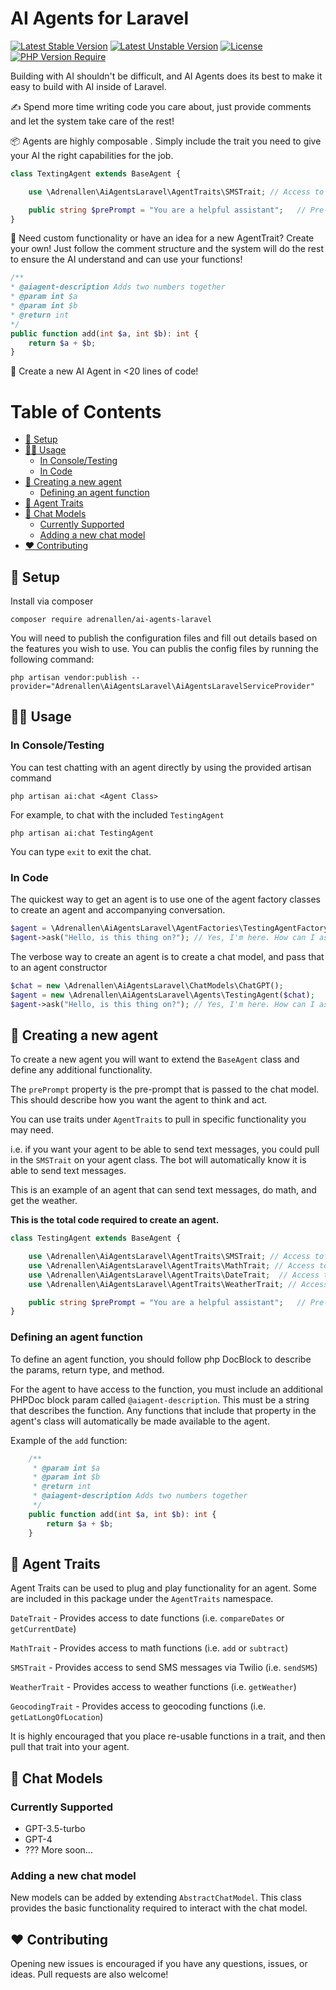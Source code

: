 # AI Agents for Laravel
[![Latest Stable Version](http://poser.pugx.org/adrenallen/ai-agents-laravel/v)](https://packagist.org/packages/adrenallen/ai-agents-laravel) [![Latest Unstable Version](http://poser.pugx.org/adrenallen/ai-agents-laravel/v/unstable)](https://packagist.org/packages/adrenallen/ai-agents-laravel)  [![License](http://poser.pugx.org/adrenallen/ai-agents-laravel/license)](https://packagist.org/packages/adrenallen/ai-agents-laravel) [![PHP Version Require](http://poser.pugx.org/adrenallen/ai-agents-laravel/require/php)](https://packagist.org/packages/adrenallen/ai-agents-laravel)

Building with AI shouldn't be difficult, and AI Agents does its best to make it easy to build with AI inside of Laravel.

✍️ Spend more time writing code you care about, just provide comments and let the system take care of the rest!

📦 Agents are highly composable . Simply include the trait you need to give your AI the right capabilities for the job.

```php
class TextingAgent extends BaseAgent {

    use \Adrenallen\AiAgentsLaravel\AgentTraits\SMSTrait; // Access to send SMS via Twilio, all handled automatically

    public string $prePrompt = "You are a helpful assistant";   // Pre-prompt
}
```

🔧 Need custom functionality or have an idea for a new AgentTrait? Create your own! Just follow the comment structure and the system will do the rest to ensure the AI understand and can use your functions!

```php
/**
* @aiagent-description Adds two numbers together
* @param int $a
* @param int $b
* @return int
*/
public function add(int $a, int $b): int {
    return $a + $b;
}
```


🚀 Create a new AI Agent in <20 lines of code!

# Table of Contents
- [🔧 Setup](#-setup)
- [👨‍💻 Usage](#-usage)
  - [In Console/Testing](#in-consoletesting)
  - [In Code](#in-code)
- [🤖 Creating a new agent](#-creating-a-new-agent)
  - [Defining an agent function](#defining-an-agent-function)
- [🧰 Agent Traits](#-agent-traits)
- [📝 Chat Models](#-chat-models)
  - [Currently Supported](#currently-supported)
  - [Adding a new chat model](#adding-a-new-chat-model)
- [❤️ Contributing](#️-contributing)

## 🔧 Setup 

Install via composer

`composer require adrenallen/ai-agents-laravel`

You will need to publish the configuration files and fill out details based on the features you wish to use. You can publis the config files by running the following command:

`php artisan vendor:publish --provider="Adrenallen\AiAgentsLaravel\AiAgentsLaravelServiceProvider"`

## 👨‍💻 Usage 

### In Console/Testing 
You can test chatting with an agent directly by using the provided artisan command

`php artisan ai:chat <Agent Class>`

For example, to chat with the included `TestingAgent`

`php artisan ai:chat TestingAgent`

You can type `exit` to exit the chat.

### In Code

The quickest way to get an agent is to use one of the agent factory classes to create an agent and accompanying conversation.

```php
$agent = \Adrenallen\AiAgentsLaravel\AgentFactories\TestingAgentFactory::create();
$agent->ask("Hello, is this thing on?"); // Yes, I'm here. How can I assist you today?
```

The verbose way to create an agent is to create a chat model, and pass that to an agent constructor

```php
$chat = new \Adrenallen\AiAgentsLaravel\ChatModels\ChatGPT();
$agent = new \Adrenallen\AiAgentsLaravel\Agents\TestingAgent($chat);
$agent->ask("Hello, is this thing on?"); // Yes, I'm here. How can I assist you today?
```


## 🤖 Creating a new agent 
To create a new agent you will want to extend the `BaseAgent` class and define any additional functionality.

The `prePrompt` property is the pre-prompt that is passed to the chat model. This should describe how you want the agent to think and act.

You can use traits under `AgentTraits` to pull in specific functionality you may need.

i.e. if you want your agent to be able to send text messages, you could pull in the `SMSTrait` on your agent class. The bot will automatically know it is able to send text messages.

This is an example of an agent that can send text messages, do math, and get the weather.

**This is the total code required to create an agent.**
```php
class TestingAgent extends BaseAgent {

    use \Adrenallen\AiAgentsLaravel\AgentTraits\SMSTrait; // Access to send SMS via Twilio
    use \Adrenallen\AiAgentsLaravel\AgentTraits\MathTrait; // Access to math functions
    use \Adrenallen\AiAgentsLaravel\AgentTraits\DateTrait;  // Access to date functions
    use \Adrenallen\AiAgentsLaravel\AgentTraits\WeatherTrait; // Access to openweathermap API

    public string $prePrompt = "You are a helpful assistant";   // Pre-prompt
}
```

### Defining an agent function
To define an agent function, you should follow php DocBlock to describe the params, return type, and method.

For the agent to have access to the function, you must include an additional PHPDoc block param called `@aiagent-description`. This must be a string that describes the function. Any functions that include that property in the agent's class will automatically be made available to the agent.

Example of the `add` function:
```php
    /**
     * @param int $a
     * @param int $b
     * @return int
     * @aiagent-description Adds two numbers together
     */
    public function add(int $a, int $b): int {
        return $a + $b;
    }
```

## 🧰 Agent Traits
Agent Traits can be used to plug and play functionality for an agent. Some are included in this package under the `AgentTraits` namespace.

`DateTrait` - Provides access to date functions (i.e. `compareDates` or `getCurrentDate`)

`MathTrait` - Provides access to math functions (i.e. `add` or `subtract`)

`SMSTrait` - Provides access to send SMS messages via Twilio (i.e. `sendSMS`)

`WeatherTrait` - Provides access to weather functions (i.e. `getWeather`)

`GeocodingTrait` - Provides access to geocoding functions (i.e. `getLatLongOfLocation`)


It is highly encouraged that you place re-usable functions in a trait, and then pull that trait into your agent.


## 📝 Chat Models

### Currently Supported
- GPT-3.5-turbo
- GPT-4
- ??? More soon...

### Adding a new chat model
New models can be added by extending `AbstractChatModel`. This class provides the basic functionality required to interact with the chat model.

## ❤️ Contributing
Opening new issues is encouraged if you have any questions, issues, or ideas. Pull requests are also welcome!
